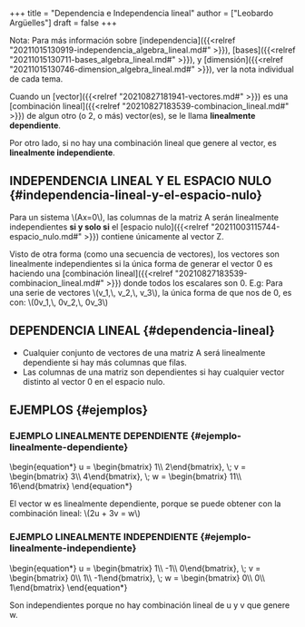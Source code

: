+++
title = "Dependencia e Independencia lineal"
author = ["Leobardo Argüelles"]
draft = false
+++

Nota: Para más información sobre [independencia]({{<relref "20211015130919-independencia_algebra_lineal.md#" >}}), [bases]({{<relref "20211015130711-bases_algebra_lineal.md#" >}}), y [dimensión]({{<relref "20211015130746-dimension_algebra_lineal.md#" >}}), ver la
nota individual de cada tema.

Cuando un [vector]({{<relref "20210827181941-vectores.md#" >}}) es una [combinación lineal]({{<relref "20210827183539-combinacion_lineal.md#" >}}) de algun otro (o 2, o más) vector(es),
se le llama **linealmente dependiente**.

Por otro lado, si no hay una combinación lineal que genere al vector,
es **linealmente independiente**.


## INDEPENDENCIA LINEAL Y EL ESPACIO NULO {#independencia-lineal-y-el-espacio-nulo}

Para un sistema \\(Ax=0\\), las columnas de la matriz A serán linealmente
independientes **si y solo si** el [espacio nulo]({{<relref "20211003115744-espacio_nulo.md#" >}}) contiene únicamente al
vector Z.

Visto de otra forma (como una secuencia de vectores), los vectores son
linealmente independientes si la única forma de generar el vector 0 es
haciendo una [combinación lineal]({{<relref "20210827183539-combinacion_lineal.md#" >}}) donde todos los escalares son 0.
E.g: Para una serie de vectores \\(v\_1,\\, v\_2,\\, v\_3\\), la única forma de que
nos de 0, es con: \\(0v\_1,\\, 0v\_2,\\, 0v\_3\\)


## DEPENDENCIA LINEAL {#dependencia-lineal}

-   Cualquier conjunto de vectores de una matriz A será linealmente dependiente si hay más columnas que filas.
-   Las columnas de una matriz son dependientes si hay cualquier vector distinto al vector 0 en el espacio nulo.


## EJEMPLOS {#ejemplos}


### EJEMPLO LINEALMENTE DEPENDIENTE {#ejemplo-linealmente-dependiente}

\begin{equation\*}
u = \begin{bmatrix} 1\\\ 2\end{bmatrix}, \\; v = \begin{bmatrix} 3\\\ 4\end{bmatrix}, \\; w = \begin{bmatrix} 11\\\ 16\end{bmatrix}
\end{equation\*}

El vector w es linealmente dependiente, porque se puede obtener con la combinación
lineal:
\\(2u + 3v = w\\)


### EJEMPLO LINEALMENTE INDEPENDIENTE {#ejemplo-linealmente-independiente}

\begin{equation\*}
u = \begin{bmatrix} 1\\\ -1\\\ 0\end{bmatrix}, \\; v = \begin{bmatrix} 0\\\ 1\\\ -1\end{bmatrix}, \\; w = \begin{bmatrix} 0\\\ 0\\\ 1\end{bmatrix}
\end{equation\*}

Son independientes porque no hay combinación lineal de u y v que genere w.
